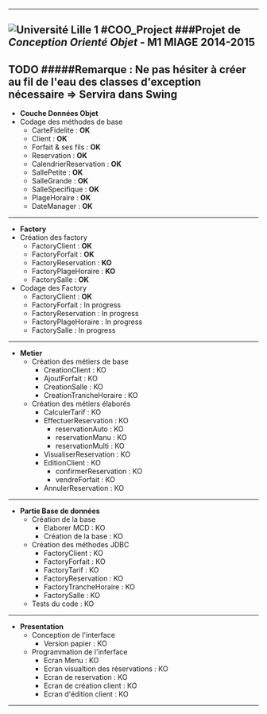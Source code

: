 -----------
![Université Lille 1](http://www.univ-lille1.fr/digitalAssets/38/38040_logo-trans.png)
#COO_Project 
###Projet de *Conception Orienté Objet* - **M1 MIAGE** 2014-2015
-----------
TODO
#####Remarque : Ne pas hésiter à créer au fil de l'eau des classes d'exception nécessaire => Servira dans Swing 
-----------
* **Couche Données Objet**
 * Codage des méthodes de base
    * CarteFidelite : **OK**
    * Client : **OK**
    * Forfait & ses fils : **OK**
    * Reservation : **OK**
    * CalendrierReservation : **OK**
    * SallePetite : **OK**
    * SalleGrande : **OK**
    * SalleSpecifique : **OK**
    * PlageHoraire : **OK**
    * DateManager : **OK**

-----------

* **Factory**
 * Création des factory
    * FactoryClient : **OK**
    * FactoryForfait : **OK**
    * FactoryReservation : **KO**
    * FactoryPlageHoraire : **KO**
    * FactorySalle : **OK**
 * Codage des Factory
    * FactoryClient : **OK**
    * FactoryForfait : In progress
    * FactoryReservation : In progress
    * FactoryPlageHoraire : In progress
    * FactorySalle : In progress

-----------
* **Metier**
   *  Création des métiers de base
      * CreationClient : KO
      * AjoutForfait : KO
      * CreationSalle : KO
      * CreationTrancheHoraire : KO
   * Création des métiers élaborés
      * CalculerTarif : KO
      * EffectuerReservation : KO
         * reservationAuto : KO
         * reservationManu : KO
         * reservationMulti : KO
      * VisualiserReservation : KO
      * EditionClient : KO
         * confirmerReservation : KO
         * vendreForfait : KO
      * AnnulerReservation : KO

-----------

* **Partie Base de données**
   * Création de la base
      * Elaborer MCD : KO
      * Création de la base : KO
   * Création des méthodes JDBC
      * FactoryClient : KO
      * FactoryForfait : KO
      * FactoryTarif : KO
      * FactoryReservation : KO
      * FactoryTrancheHoraire : KO
      * FactorySalle : KO
   * Tests du code : KO

-----------

* **Presentation**
   * Conception de l'interface
      * Version papier : KO
   * Programmation de l'inferface
      * Ecran Menu : KO
      * Ecran visualtion des réservations : KO
      * Ecran de reservation : KO
      * Ecran de création client : KO
      * Ecran d'édition client : KO

-----------
